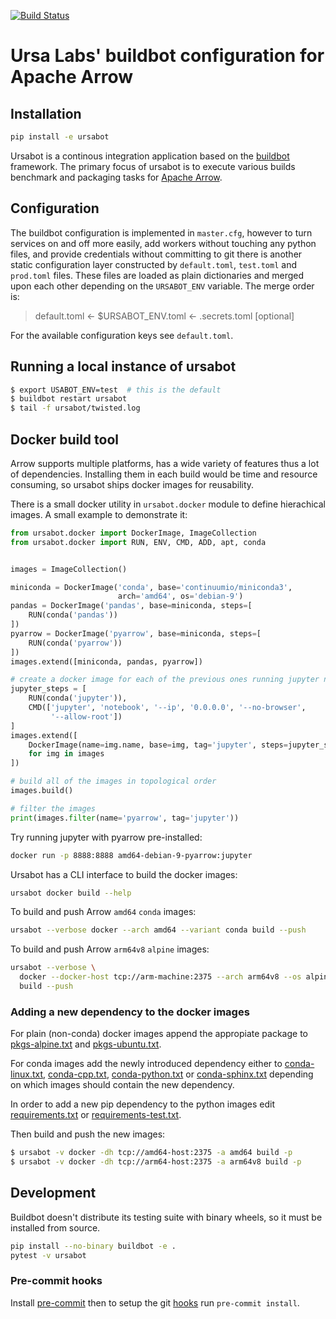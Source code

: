 [![Build Status](https://travis-ci.org/ursa-labs/ursabot.svg?branch=master)](https://travis-ci.org/ursa-labs/ursabot)

# Ursa Labs' buildbot configuration for Apache Arrow

## Installation

```bash
pip install -e ursabot
```

Ursabot is a continous integration application based on the
[buildbot](http://buildbot.net/) framework. The primary focus of ursabot is to
execute various builds benchmark and packaging tasks for
[Apache Arrow](https://arrow.apache.org/).

## Configuration

The buildbot configuration is implemented in `master.cfg`, however to turn
services on and off more easily, add workers without touching any python
files, and provide credentials without committing to git there is another
static configuration layer constructed by `default.toml`, `test.toml`
and `prod.toml` files.
These files are loaded as plain dictionaries and merged upon each other
depending on the `URSABOT_ENV` variable. The merge order is:

> default.toml <- $URSABOT_ENV.toml <- .secrets.toml [optional]

For the available configuration keys see `default.toml`.

## Running a local instance of ursabot

```bash
$ export USABOT_ENV=test  # this is the default
$ buildbot restart ursabot
$ tail -f ursabot/twisted.log
```

## Docker build tool

Arrow supports multiple platforms, has a wide variety of features thus a lot of
dependencies. Installing them in each build would be time and resource
consuming, so ursabot ships docker images for reusability.

There is a small docker utility in `ursabot.docker` module to define
hierachical images. A small example to demonstrate it:

```python
from ursabot.docker import DockerImage, ImageCollection
from ursabot.docker import RUN, ENV, CMD, ADD, apt, conda


images = ImageCollection()

miniconda = DockerImage('conda', base='continuumio/miniconda3',
                        arch='amd64', os='debian-9')
pandas = DockerImage('pandas', base=miniconda, steps=[
    RUN(conda('pandas'))
])
pyarrow = DockerImage('pyarrow', base=miniconda, steps=[
    RUN(conda('pyarrow'))
])
images.extend([miniconda, pandas, pyarrow])

# create a docker image for each of the previous ones running jupyter notebook
jupyter_steps = [
    RUN(conda('jupyter')),
    CMD(['jupyter', 'notebook', '--ip', '0.0.0.0', '--no-browser',
         '--allow-root'])
]
images.extend([
    DockerImage(name=img.name, base=img, tag='jupyter', steps=jupyter_steps)
    for img in images
])

# build all of the images in topological order
images.build()

# filter the images
print(images.filter(name='pyarrow', tag='jupyter'))
```

Try running jupyter with pyarrow pre-installed:

```bash
docker run -p 8888:8888 amd64-debian-9-pyarrow:jupyter
```

Ursabot has a CLI interface to build the docker images:

```bash
ursabot docker build --help
```

To build and push Arrow `amd64` `conda` images:

```bash
ursabot --verbose docker --arch amd64 --variant conda build --push
```

To build and push Arrow `arm64v8` `alpine` images:

```bash
ursabot --verbose \
  docker --docker-host tcp://arm-machine:2375 --arch arm64v8 --os alpine-3.9
  build --push
```

### Adding a new dependency to the docker images

For plain (non-conda) docker images append the appropiate package to
[pkgs-alpine.txt](docker/pkgs-alpine.txt) and
[pkgs-ubuntu.txt](docker/pkgs-ubuntu.txt).

For conda images add the newly introduced dependency either to
[conda-linux.txt](docker/conda-linux.txt),
[conda-cpp.txt](docker/conda-cpp.txt),
[conda-python.txt](docker/conda-cpp.txt) or
[conda-sphinx.txt](docker/conda-sphinx.txt)
depending on which images should contain the new dependency.

In order to add a new pip dependency to the python images edit
[requirements.txt](docker/requirements.txt) or
[requirements-test.txt](docker/requirements-test.txt).

Then build and push the new images:

```bash
$ ursabot -v docker -dh tcp://amd64-host:2375 -a amd64 build -p
$ ursabot -v docker -dh tcp://arm64-host:2375 -a arm64v8 build -p
```

## Development

Buildbot doesn't distribute its testing suite with binary wheels, so it must
be installed from source.

```bash
pip install --no-binary buildbot -e .
pytest -v ursabot
```

### Pre-commit hooks

Install [pre-commit](https://pre-commit.com/) then to setup the git
[hooks](.pre-commit-config.yaml) run `pre-commit install`.
